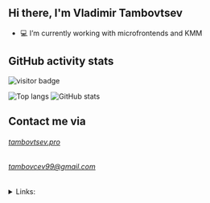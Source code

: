 ## Hi there, I'm Vladimir Tambovtsev



- 💻 I’m currently working with microfrontends and KMM
<!-- - 🌱 I’m currently learning HA clusters and AI/ML apps -->

## GitHub activity stats

![visitor badge](https://nostalgic-organic-mushroom.glitch.me/badge?page_id=VladimirTambovtsev.visitor-badge&left_text=My%20Page%20Visitors)


<div class="container">
  <div class="row">
    <div class="col" style="align-items: flex-start;">
      <img src="https://github-readme-stats.vercel.app/api/top-langs/?username=VladimirTambovtsev" alt="Top langs">
      <img src="https://github-readme-stats.vercel.app/api?username=VladimirTambovtsev&show_icons=true&hide_border=true" alt="GitHub stats">
    </div>
  </div>
</div>


## Contact me via

  ###### [tambovtsev.pro](http://tambovtsev.pro/)
  ###### tambovcev99@gmail.com


<details>
  <summary>Links:</summary>
  
  <br>

  - [linkedin](https://www.linkedin.com/in/vladimir-tambovtsev/)
  - [gitlab](https://gitlab.com/tambovcev99)
  - [npm](  https://www.npmjs.com/~vladimir44)
  - [codepen](https://codepen.io/Vladimir44)
  - [dockerhub](https://hub.docker.com/u/vladimir44)
  - [expo](https://expo.io/@vladimirtambovtsev)


<!-- ![Github](https://github-readme-stats.vercel.app/api?username=VladimirTambovtsev&show_icons=true) -->

</details>
